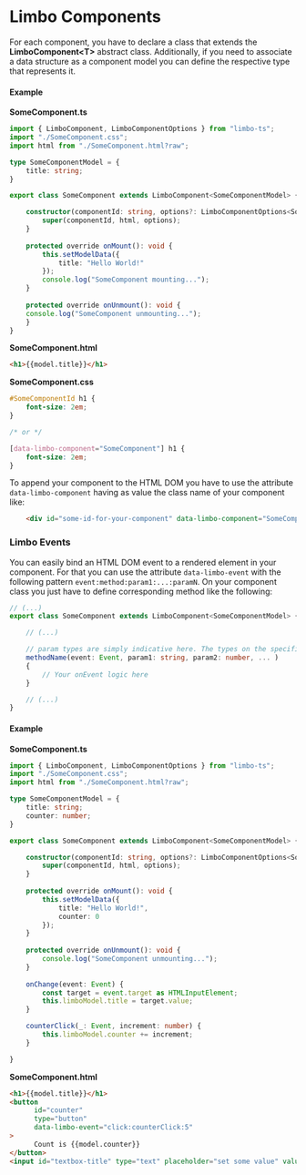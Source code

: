 # Limbo Components

For each component, you have to declare a class that extends the **LimboComponent\<T\>** abstract class. Additionally, if you need to associate a data structure as a component model you can define the respective type that represents it.

#### Example

**SomeComponent.ts**
```typescript
import { LimboComponent, LimboComponentOptions } from "limbo-ts";
import "./SomeComponent.css";
import html from "./SomeComponent.html?raw";

type SomeComponentModel = {
	title: string;
}

export class SomeComponent extends LimboComponent<SomeComponentModel> {

	constructor(componentId: string, options?: LimboComponentOptions<SomeComponentModel>) {
		super(componentId, html, options);	
	}
	
	protected override onMount(): void {
		this.setModelData({
			title: "Hello World!"
		});
		console.log("SomeComponent mounting...");
	}
	
	protected override onUnmount(): void {
	console.log("SomeComponent unmounting...");
	}
}
```

**SomeComponent.html**
```html
<h1>{{model.title}}</h1>
```

**SomeComponent.css**
```CSS
#SomeComponentId h1 {
	font-size: 2em;
}

/* or */

[data-limbo-component="SomeComponent"] h1 {
	font-size: 2em;
}
```

To append your component to the HTML DOM you have to use the attribute `data-limbo-component` having as value the class name of your component like:

```html
	<div id="some-id-for-your-component" data-limbo-component="SomeComponent"></div>
```

### Limbo Events

You can easily bind an HTML DOM event to a rendered element in your component. For that you can use the attribute `data-limbo-event` with the following pattern `event:method:param1:...:paramN`. On your component class you just have to define corresponding method like the following:

```typescript
// (...)
export class SomeComponent extends LimboComponent<SomeComponentModel> {

	// (...)

	// param types are simply indicative here. The types on the specific position must match your real need.
	methodName(event: Event, param1: string, param2: number, ... )
	{
		// Your onEvent logic here
	}

	// (...)
}
```

#### Example

**SomeComponent.ts**
```typescript
import { LimboComponent, LimboComponentOptions } from "limbo-ts";
import "./SomeComponent.css";
import html from "./SomeComponent.html?raw";

type SomeComponentModel = {
	title: string;
	counter: number;
}

export class SomeComponent extends LimboComponent<SomeComponentModel> {

	constructor(componentId: string, options?: LimboComponentOptions<SomeComponentModel>) {
		super(componentId, html, options);	
	}
	
	protected override onMount(): void {
		this.setModelData({
			title: "Hello World!",
			counter: 0
		});		
	}
	
	protected override onUnmount(): void {
		console.log("SomeComponent unmounting...");
	}
	
	onChange(event: Event) {
	    const target = event.target as HTMLInputElement;
	    this.limboModel.title = target.value;
	}

	counterClick(_: Event, increment: number) {
	    this.limboModel.counter += increment;
	}

}
```

**SomeComponent.html**
```html
<h1>{{model.title}}</h1>
<button
      id="counter"
      type="button"
      data-limbo-event="click:counterClick:5"
>
      Count is {{model.counter}}
</button>
<input id="textbox-title" type="text" placeholder="set some value" value="{{model.title}}" data-limbo-event="change:onChange" />
```

